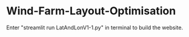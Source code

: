 # Wind-Farm-Layout-Optimisation

Enter "streamlit run LatAndLonV1-1.py" in terminal to build the website.
